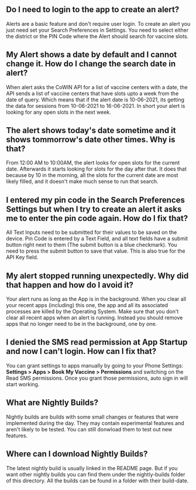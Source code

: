## Do I need to login to the app to create an alert?
Alerts are a basic feature and don't require user login. To create an alert you just need set your Search Preferences in Settings. You need to select either the district or the PIN Code where the Alert should search for vaccine slots.

## My Alert shows a date by default and I cannot change it. How do I change the search date in alert?

When alert asks the CoWIN API for a list of vaccine centers with a date, the API sends a list of vaccine centers that have slots upto a week from the date of query. Which means that if the alert date is 10-06-2021, its getting the data for sessions from 10-06-2021 to 16-06-2021. In short your alert is looking for any open slots in the next week.

## The alert shows today's date sometime and it shows tommorrow's date other times. Why is that?

From 12:00 AM to 10:00AM, the alert looks for open slots for the current date. Afterwards it starts looking for slots for the day after that. It does that because by 10 in the morning, all the slots for the current date are most likely filled, and it doesn't make much sense to run that search.

## I entered my pin code in the Search Preferences Settings but when I try to create an alert it asks me to enter the pin code again. How do I fix that?

All Text Inputs need to be submitted for their values to be saved on the device. Pin Code is entered by a Text Field, and all text fields have a submit button right next to them (The submit button is a blue checkmark). You need to press the submit button to save that value. This is also true for the API Key field.

## My alert stopped running unexpectedly. Why did that happen and how do I avoid it?

Your alert runs as long as the App is in the background. When you clear all your recent apps (including) this one, the app and all its associated processes are killed by the Operating System. Make sure that you don't clear all recent apps when an alert is running. Instead you should remove apps that no longer need to be in the background, one by one.

## I denied the SMS read permission at App Startup and now I can't login. How can I fix that?

You can grant settings to apps manually by going to your Phone Settings:
**Settings > Apps > Book My Vaccine > Permissions** and switching on the Read SMS permissions. Once you grant those permissions, auto sign in will start working.

## What are Nightly Builds?

Nightly builds are builds with some small changes or features that were implemented during the day. They may contain experimental features and aren't likely to be tested. You can still donwload them to test out new features.

## Where can I download Nightly Builds?

The latest nightly build is usually linked in the README page. But if you want other nightly builds you can find them under the nightly-builds folder of this directory. All the builds can be found in a folder with their build-date.
